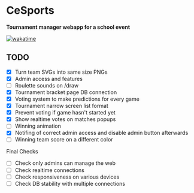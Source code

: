 # CeSports

**Tournament manager webapp for a school event**

[![wakatime](https://wakatime.com/badge/user/43299b95-37b5-4319-89dd-7bbef7fb1dcb/project/c97cbd33-1164-4dc6-88b0-50f17e6377bb.svg)](https://wakatime.com/projects/CeSports)

## TODO

- [x] Turn team SVGs into same size PNGs
- [x] Admin access and features
- [ ] Roulette sounds on /draw
- [x] Tournament bracket page DB connection
- [x] Voting system to make predictions for every game
- [x] Tournament narrow screen list format
- [x] Prevent voting if game hasn't started yet
- [x] Show realtime votes on matches popups
- [ ] Winning animation
- [x] Notifing of correct admin access and disable admin button afterwards
- [ ] Winning team score on a different color

Final Checks

- [ ] Check only admins can manage the web
- [ ] Check realtime connections
- [ ] Check responsiveness on various devices
- [ ] Check DB stability with multiple connections
